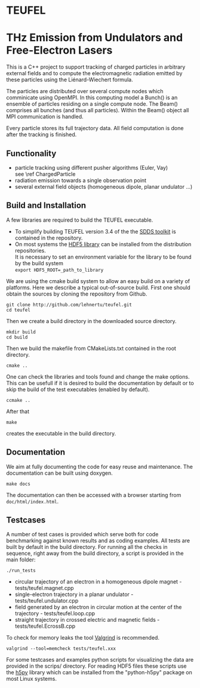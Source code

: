 # TEUFEL
THz Emission from Undulators and Free-Electron Lasers
=======================================

This is a C++ project to support tracking of charged particles in
arbitrary external fields and to compute the electromagnetic radiation
emitted by these particles using the Liénard-Wiechert formula.

The particles are distributed over several compute nodes which comminicate
using OpenMPI. In this computing model a Bunch() is an ensemble of particles
residing on a single compute node. The Beam() comprises all bunches (and thus all particles).
Within the Beam() object all MPI communication is handled.

Every particle stores its full trajectory data. All field computation is done
after the tracking is finished.

Functionality
-------------
- particle tracking using different pusher algorithms (Euler, Vay)<br>
  see \ref ChargedParticle
- radiation emission towards a single observation point
- several external field objects (homogeneous dipole, planar undulator ...)

Build and Installation
----------------------

A few libraries are required to build the TEUFEL executable.
- To simplify building TEUFEL version 3.4 of the the [SDDS toolkit](https://ops.aps.anl.gov/SDDSInfo.shtml)
  is contained in the repository.
- On most systems the [HDF5 library](https://support.hdfgroup.org/HDF5/) can be installed
  from the distribution repositories.<br>
  It is necessary to set an environment variable for the library to be found by the build system<br>
  ```export HDF5_ROOT=_path_to_library```

We are using the cmake build system to allow an easy build on a variety of platforms.
Here we describe a typical out-of-source build.
First one should obtain the sources by cloning the repository from Github.
```
git clone http://github.com/lehnertu/teufel.git
cd teufel
```
Then we create a build directory in the downloaded source directory.
```
mkdir build
cd build
```
Then we build the makefile from CMakeLists.txt contained in the root directory.
```
cmake ..
```
One can check the libraries and tools found and change the make options.
This can be usefull if it is desired to build the documentation by default
or to skip the build of the test executables (enabled by default).
```
ccmake ..
```
After that 
```
make
```
creates the executable in the build directory.

Documentation
-------------

We aim at fully documenting the code for easy reuse and maintenance.
The documentation can be built using doxygen.

```make docs```

The documentation can then be accessed with a browser starting from `doc/html/index.html`.

Testcases
---------

A number of test cases is provided which serve both for code benchmarking
against known results and as coding examples. All tests are built by default
in the build directory. For running all the checks in sequence,
right away from the build directory, a script is provided in the main folder:

```./run_tests```

- circular trajectory of an electron in a homogeneous dipole magnet - tests/teufel.magnet.cpp
- single-electron trajectory in a planar undulator - tests/teufel.undulator.cpp
- field generated by an electron in circular motion at the center of the trajectory - tests/teufel.loop.cpp
- straight trajectory in crossed electric and magnetic fields - tests/teufel.EcrossB.cpp

To check for memory leaks the tool [Valgrind](http://valgrind.org) is recommended.

```valgrind --tool=memcheck tests/teufel.xxx```

For some testcases and examples python scripts for visualizing the data are
provided in the scrips/ directory. For reading HDF5 files these scripts use the
[h5py](http://www.h5py.org/) library which can be installed from the "python-h5py" package on most Linux systems.
